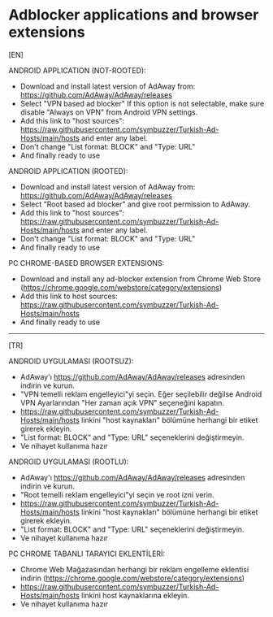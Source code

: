 # Adblocker applications and browser extensions  
  
[EN]  
  
 ANDROID APPLICATION (NOT-ROOTED):  
  - Download and install latest version of AdAway from: https://github.com/AdAway/AdAway/releases  
  - Select "VPN based ad blocker" If this option is not selectable, make sure disable "Always on VPN" from Android VPN settings.  
  - Add this link to "host sources": https://raw.githubusercontent.com/symbuzzer/Turkish-Ad-Hosts/main/hosts and enter any label.  
  - Don't change "List format: BLOCK" and "Type: URL"  
  - And finally ready to use  
  
 ANDROID APPLICATION (ROOTED):  
  - Download and install latest version of AdAway from: https://github.com/AdAway/AdAway/releases  
  - Select "Root based ad blocker" and give root permission to AdAway.
  - Add this link to "host sources": https://raw.githubusercontent.com/symbuzzer/Turkish-Ad-Hosts/main/hosts and enter any label.  
  - Don't change "List format: BLOCK" and "Type: URL"  
  - And finally ready to use  
   
 PC CHROME-BASED BROWSER EXTENSIONS:  
  - Download and install any ad-blocker extension from Chrome Web Store (https://chrome.google.com/webstore/category/extensions)  
  - Add this link to host sources: https://raw.githubusercontent.com/symbuzzer/Turkish-Ad-Hosts/main/hosts  
  - And finally ready to use
   
   ------------------------------------------------
   
[TR]  
  
 ANDROID UYGULAMASI (ROOTSUZ):  
  - AdAway'ı https://github.com/AdAway/AdAway/releases adresinden indirin ve kurun.  
  - "VPN temelli reklam engelleyici"yi seçin. Eğer seçilebilir değilse Android VPN Ayarlarından "Her zaman açık VPN" seçeneğini kapatın.  
  - https://raw.githubusercontent.com/symbuzzer/Turkish-Ad-Hosts/main/hosts linkini "host kaynakları" bölümüne herhangi bir etiket girerek ekleyin.  
  - "List format: BLOCK" and "Type: URL" seçeneklerini değiştirmeyin.  
  - Ve nihayet kullanıma hazır  

 ANDROID UYGULAMASI (ROOTLU):  
  - AdAway'ı https://github.com/AdAway/AdAway/releases adresinden indirin ve kurun.  
  - "Root temelli reklam engelleyici"yi seçin ve root izni verin.    
  - https://raw.githubusercontent.com/symbuzzer/Turkish-Ad-Hosts/main/hosts linkini "host kaynakları" bölümüne herhangi bir etiket girerek ekleyin.  
  - "List format: BLOCK" and "Type: URL" seçeneklerini değiştirmeyin.  
  - Ve nihayet kullanıma hazır  
  
 PC CHROME TABANLI TARAYICI EKLENTİLERİ:  
  - Chrome Web Mağazasından herhangi bir reklam engelleme eklentisi indirin (https://chrome.google.com/webstore/category/extensions)  
  - https://raw.githubusercontent.com/symbuzzer/Turkish-Ad-Hosts/main/hosts linkini host kaynaklarına ekleyin.  
  - Ve nihayet kullanıma hazır  
